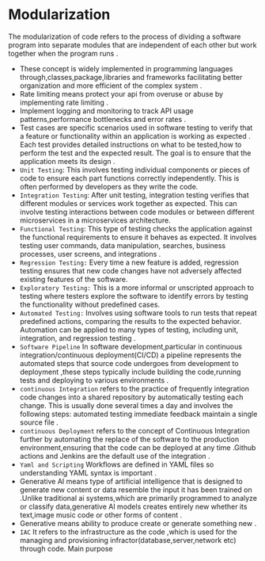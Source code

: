 # Modularization 
The modularization of code refers to the process of dividing a software program into separate modules that are independent of each other but work together when the program runs .
- These concept is widely implemented in programming languages through,classes,package,libraries and frameworks facilitating better organization and more efficient of the complex system .
- Rate limiting means protect your api from overuse or abuse by implementing rate limiting .
- Implement logging and monitoring to track API  usage patterns,performance bottlenecks and error rates .
- Test cases are specific scenarios used in software testing to verify that a feature or functionality within an application is working  as  expected . Each test provides detailed instructions on what to be tested,how to perform the test and the expected result. The goal is to ensure that the application meets its design .
- `Unit Testing`: This involves testing individual components or pieces of code to ensure each part functions correctly independently. This is often performed by developers as they write the code.
- `Integration Testing`: After unit testing, integration testing verifies that different modules or services work together as expected. This can involve testing interactions between code modules or between different microservices in a microservices architecture.
- `Functional Testing`: This type of testing checks the application against the functional requirements to ensure it behaves as expected. It involves testing user commands, data manipulation, searches, business processes, user screens, and integrations .
- `Regression Testing:` Every time a new feature is added, regression testing ensures that new code changes have not adversely affected existing features of the software.
- `Exploratory Testing:` This is a more informal or unscripted approach to testing where testers explore the software to identify errors by testing the functionality without predefined cases.
- `Automated Testing:` Involves using software tools to run tests that repeat predefined actions, comparing the results to the expected behavior. Automation can be applied to many types of testing, including unit, integration, and regression testing .
- `Software Pipeline` In software  development,particular in continuous integration/continuous deployment(CI/CD) a pipeline represents the automated steps  that source code undergoes from development to deployment ,these steps typically include building the code,running tests and deploying to various environments .
- `continuous Integration` refers to the practice of frequently integration code changes into a shared repository by automatically testing each change. This is usually done several times a day and involves the following steps: automated testing immediate feedback maintain a single source file .
- `continuous Deployment` refers to the concept of Continuous Integration further by automating the replace of the software to the production environment,ensuring that the code can be deployed at any time .Github actions and Jenkins are the default use of the integration .
-  `Yaml and Scripting` Workflows are defined in YAML files so understanding YAML syntax is important .
- Generative AI means  type of artificial intelligence that is designed to generate new content or data resemble the input it has been trained on .Unlike traditional ai systems,which are primarily programmed to analyze or classify data,generative AI models creates entirely new whether its text,image music code or other forms of content .
- Generative means ability to produce create or generate something new .
- `IAC` It refers to the infrastructure as the code ,which is used for the managing and provisioning infractor(database,server,network etc) through code. Main purpose 